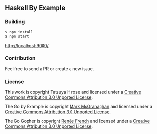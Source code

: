 ## Haskell By Example
### Building

```bash
$ npm install
$ npm start
```

<http://localhost:9000/>

### Contribution

Feel free to send a PR or create a new issue.

### License

This work is copyright Tatsuya Hirose and licensed under a
[Creative Commons Attribution 3.0 Unported License](http://creativecommons.org/licenses/by/3.0/).

The Go by Example is copyright [Mark McGranaghan](https://github.com/mmcgrana) and licensed under a
[Creative Commons Attribution 3.0 Unported License](http://creativecommons.org/licenses/by/3.0/).

The Go Gopher is copyright [Renée French](http://reneefrench.blogspot.com/) and licensed under a
[Creative Commons Attribution 3.0 Unported License](http://creativecommons.org/licenses/by/3.0/).

